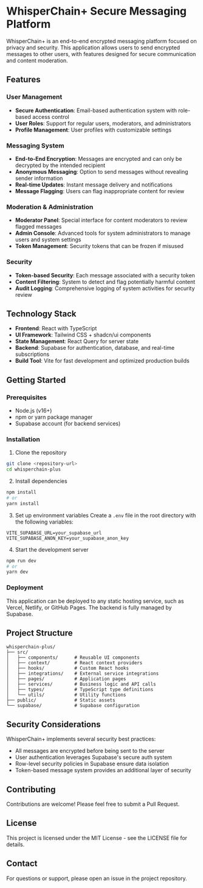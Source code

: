 
# WhisperChain+ Secure Messaging Platform

WhisperChain+ is an end-to-end encrypted messaging platform focused on privacy and security. This application allows users to send encrypted messages to other users, with features designed for secure communication and content moderation.

## Features

### User Management
- **Secure Authentication**: Email-based authentication system with role-based access control
- **User Roles**: Support for regular users, moderators, and administrators
- **Profile Management**: User profiles with customizable settings

### Messaging System
- **End-to-End Encryption**: Messages are encrypted and can only be decrypted by the intended recipient
- **Anonymous Messaging**: Option to send messages without revealing sender information
- **Real-time Updates**: Instant message delivery and notifications
- **Message Flagging**: Users can flag inappropriate content for review

### Moderation & Administration
- **Moderator Panel**: Special interface for content moderators to review flagged messages
- **Admin Console**: Advanced tools for system administrators to manage users and system settings
- **Token Management**: Security tokens that can be frozen if misused

### Security
- **Token-based Security**: Each message associated with a security token
- **Content Filtering**: System to detect and flag potentially harmful content
- **Audit Logging**: Comprehensive logging of system activities for security review

## Technology Stack

- **Frontend**: React with TypeScript
- **UI Framework**: Tailwind CSS + shadcn/ui components
- **State Management**: React Query for server state
- **Backend**: Supabase for authentication, database, and real-time subscriptions
- **Build Tool**: Vite for fast development and optimized production builds

## Getting Started

### Prerequisites

- Node.js (v16+)
- npm or yarn package manager
- Supabase account (for backend services)

### Installation

1. Clone the repository
```sh
git clone <repository-url>
cd whisperchain-plus
```

2. Install dependencies
```sh
npm install
# or
yarn install
```

3. Set up environment variables
Create a `.env` file in the root directory with the following variables:
```
VITE_SUPABASE_URL=your_supabase_url
VITE_SUPABASE_ANON_KEY=your_supabase_anon_key
```

4. Start the development server
```sh
npm run dev
# or
yarn dev
```

### Deployment

This application can be deployed to any static hosting service, such as Vercel, Netlify, or GitHub Pages. The backend is fully managed by Supabase.

## Project Structure

```
whisperchain-plus/
├── src/
│   ├── components/      # Reusable UI components
│   ├── context/         # React context providers
│   ├── hooks/           # Custom React hooks
│   ├── integrations/    # External service integrations
│   ├── pages/           # Application pages
│   ├── services/        # Business logic and API calls
│   ├── types/           # TypeScript type definitions
│   └── utils/           # Utility functions
├── public/              # Static assets
└── supabase/            # Supabase configuration
```

## Security Considerations

WhisperChain+ implements several security best practices:

- All messages are encrypted before being sent to the server
- User authentication leverages Supabase's secure auth system
- Row-level security policies in Supabase ensure data isolation
- Token-based message system provides an additional layer of security

## Contributing

Contributions are welcome! Please feel free to submit a Pull Request.

## License

This project is licensed under the MIT License - see the LICENSE file for details.

## Contact

For questions or support, please open an issue in the project repository.
